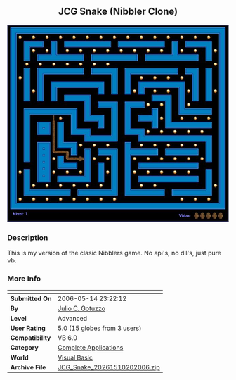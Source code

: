 ﻿<div align="center">

## JCG Snake \(Nibbler Clone\)

<img src="PIC200610201052549463.JPG">
</div>

### Description

This is my version of the clasic Nibblers game. No api's, no dll's, just pure vb.
 
### More Info
 


<span>             |<span>
---                |---
**Submitted On**   |2006-05-14 23:22:12
**By**             |[Julio C\. Gotuzzo](https://github.com/Planet-Source-Code/PSCIndex/blob/master/ByAuthor/julio-c-gotuzzo.md)
**Level**          |Advanced
**User Rating**    |5.0 (15 globes from 3 users)
**Compatibility**  |VB 6\.0
**Category**       |[Complete Applications](https://github.com/Planet-Source-Code/PSCIndex/blob/master/ByCategory/complete-applications__1-27.md)
**World**          |[Visual Basic](https://github.com/Planet-Source-Code/PSCIndex/blob/master/ByWorld/visual-basic.md)
**Archive File**   |[JCG\_Snake\_20261510202006\.zip](https://github.com/Planet-Source-Code/julio-c-gotuzzo-jcg-snake-nibbler-clone__1-66839/archive/master.zip)









